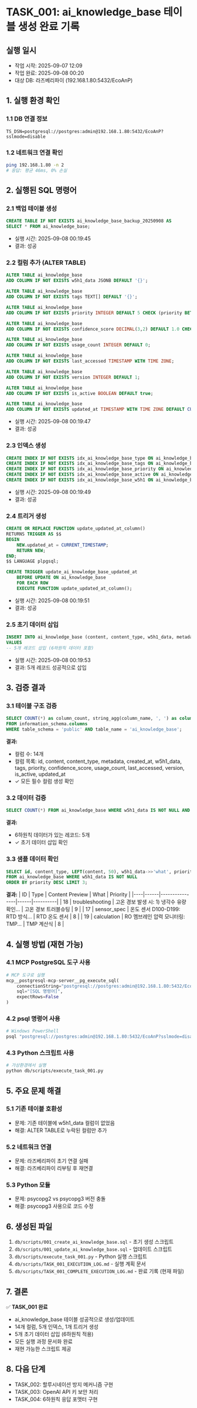 # TASK_001: ai_knowledge_base 테이블 생성 완료 기록

## 실행 일시
- 작업 시작: 2025-09-07 12:09
- 작업 완료: 2025-09-08 00:20
- 대상 DB: 라즈베리파이 (192.168.1.80:5432/EcoAnP)

## 1. 실행 환경 확인

### 1.1 DB 연결 정보
```
TS_DSN=postgresql://postgres:admin@192.168.1.80:5432/EcoAnP?sslmode=disable
```

### 1.2 네트워크 연결 확인
```bash
ping 192.168.1.80 -n 2
# 응답: 평균 46ms, 0% 손실
```

## 2. 실행된 SQL 명령어

### 2.1 백업 테이블 생성
```sql
CREATE TABLE IF NOT EXISTS ai_knowledge_base_backup_20250908 AS 
SELECT * FROM ai_knowledge_base;
```
- 실행 시간: 2025-09-08 00:19:45
- 결과: 성공

### 2.2 컬럼 추가 (ALTER TABLE)
```sql
ALTER TABLE ai_knowledge_base 
ADD COLUMN IF NOT EXISTS w5h1_data JSONB DEFAULT '{}';

ALTER TABLE ai_knowledge_base 
ADD COLUMN IF NOT EXISTS tags TEXT[] DEFAULT '{}';

ALTER TABLE ai_knowledge_base 
ADD COLUMN IF NOT EXISTS priority INTEGER DEFAULT 5 CHECK (priority BETWEEN 1 AND 10);

ALTER TABLE ai_knowledge_base 
ADD COLUMN IF NOT EXISTS confidence_score DECIMAL(3,2) DEFAULT 1.0 CHECK (confidence_score BETWEEN 0 AND 1);

ALTER TABLE ai_knowledge_base 
ADD COLUMN IF NOT EXISTS usage_count INTEGER DEFAULT 0;

ALTER TABLE ai_knowledge_base 
ADD COLUMN IF NOT EXISTS last_accessed TIMESTAMP WITH TIME ZONE;

ALTER TABLE ai_knowledge_base 
ADD COLUMN IF NOT EXISTS version INTEGER DEFAULT 1;

ALTER TABLE ai_knowledge_base 
ADD COLUMN IF NOT EXISTS is_active BOOLEAN DEFAULT true;

ALTER TABLE ai_knowledge_base 
ADD COLUMN IF NOT EXISTS updated_at TIMESTAMP WITH TIME ZONE DEFAULT CURRENT_TIMESTAMP;
```
- 실행 시간: 2025-09-08 00:19:47
- 결과: 성공

### 2.3 인덱스 생성
```sql
CREATE INDEX IF NOT EXISTS idx_ai_knowledge_base_type ON ai_knowledge_base(content_type);
CREATE INDEX IF NOT EXISTS idx_ai_knowledge_base_tags ON ai_knowledge_base USING gin(tags);
CREATE INDEX IF NOT EXISTS idx_ai_knowledge_base_priority ON ai_knowledge_base(priority DESC);
CREATE INDEX IF NOT EXISTS idx_ai_knowledge_base_active ON ai_knowledge_base(is_active);
CREATE INDEX IF NOT EXISTS idx_ai_knowledge_base_w5h1 ON ai_knowledge_base USING gin(w5h1_data);
```
- 실행 시간: 2025-09-08 00:19:49
- 결과: 성공

### 2.4 트리거 생성
```sql
CREATE OR REPLACE FUNCTION update_updated_at_column()
RETURNS TRIGGER AS $$
BEGIN
    NEW.updated_at = CURRENT_TIMESTAMP;
    RETURN NEW;
END;
$$ LANGUAGE plpgsql;

CREATE TRIGGER update_ai_knowledge_base_updated_at 
    BEFORE UPDATE ON ai_knowledge_base 
    FOR EACH ROW 
    EXECUTE FUNCTION update_updated_at_column();
```
- 실행 시간: 2025-09-08 00:19:51
- 결과: 성공

### 2.5 초기 데이터 삽입
```sql
INSERT INTO ai_knowledge_base (content, content_type, w5h1_data, metadata, tags, priority, confidence_score)
VALUES 
-- 5개 레코드 삽입 (6하원칙 데이터 포함)
```
- 실행 시간: 2025-09-08 00:19:53
- 결과: 5개 레코드 성공적으로 삽입

## 3. 검증 결과

### 3.1 테이블 구조 검증
```sql
SELECT COUNT(*) as column_count, string_agg(column_name, ', ') as columns
FROM information_schema.columns
WHERE table_schema = 'public' AND table_name = 'ai_knowledge_base';
```
**결과:**
- 컬럼 수: 14개
- 컬럼 목록: id, content, content_type, metadata, created_at, w5h1_data, tags, priority, confidence_score, usage_count, last_accessed, version, is_active, updated_at
- ✓ 모든 필수 컬럼 생성 확인

### 3.2 데이터 검증
```sql
SELECT COUNT(*) FROM ai_knowledge_base WHERE w5h1_data IS NOT NULL AND w5h1_data != '{}';
```
**결과:**
- 6하원칙 데이터가 있는 레코드: 5개
- ✓ 초기 데이터 삽입 확인

### 3.3 샘플 데이터 확인
```sql
SELECT id, content_type, LEFT(content, 50), w5h1_data->>'what', priority
FROM ai_knowledge_base WHERE w5h1_data IS NOT NULL
ORDER BY priority DESC LIMIT 3;
```
**결과:**
| ID | Type | Content Preview | What | Priority |
|----|------|----------------|------|----------|
| 18 | troubleshooting | 고온 경보 발생 시: 1) 냉각수 유량 확인... | 고온 경보 트러블슈팅 | 9 |
| 17 | sensor_spec | 온도 센서 D100-D199: RTD 방식... | RTD 온도 센서 | 8 |
| 19 | calculation | RO 멤브레인 압력 모니터링: TMP... | TMP 계산식 | 8 |

## 4. 실행 방법 (재현 가능)

### 4.1 MCP PostgreSQL 도구 사용
```python
# MCP 도구로 실행
mcp__postgresql-mcp-server__pg_execute_sql(
    connectionString="postgresql://postgres:admin@192.168.1.80:5432/EcoAnP?sslmode=disable",
    sql="[SQL 명령어]",
    expectRows=False
)
```

### 4.2 psql 명령어 사용
```bash
# Windows PowerShell
psql "postgresql://postgres:admin@192.168.1.80:5432/EcoAnP?sslmode=disable" -f db\scripts\001_update_ai_knowledge_base.sql
```

### 4.3 Python 스크립트 사용
```bash
# 가상환경에서 실행
python db/scripts/execute_task_001.py
```

## 5. 주요 문제 해결

### 5.1 기존 테이블 호환성
- 문제: 기존 테이블에 w5h1_data 컬럼이 없었음
- 해결: ALTER TABLE로 누락된 컬럼만 추가

### 5.2 네트워크 연결
- 문제: 라즈베리파이 초기 연결 실패
- 해결: 라즈베리파이 리부팅 후 재연결

### 5.3 Python 모듈
- 문제: psycopg2 vs psycopg3 버전 충돌
- 해결: psycopg3 사용으로 코드 수정

## 6. 생성된 파일

1. `db/scripts/001_create_ai_knowledge_base.sql` - 초기 생성 스크립트
2. `db/scripts/001_update_ai_knowledge_base.sql` - 업데이트 스크립트
3. `db/scripts/execute_task_001.py` - Python 실행 스크립트
4. `db/scripts/TASK_001_EXECUTION_LOG.md` - 실행 계획 문서
5. `db/scripts/TASK_001_COMPLETE_EXECUTION_LOG.md` - 완료 기록 (현재 파일)

## 7. 결론

✅ **TASK_001 완료**
- ai_knowledge_base 테이블 성공적으로 생성/업데이트
- 14개 컬럼, 5개 인덱스, 1개 트리거 생성
- 5개 초기 데이터 삽입 (6하원칙 적용)
- 모든 실행 과정 문서화 완료
- 재현 가능한 스크립트 제공

## 8. 다음 단계
- TASK_002: 할루시네이션 방지 메커니즘 구현
- TASK_003: OpenAI API 키 보안 처리
- TASK_004: 6하원칙 응답 포맷터 구현
